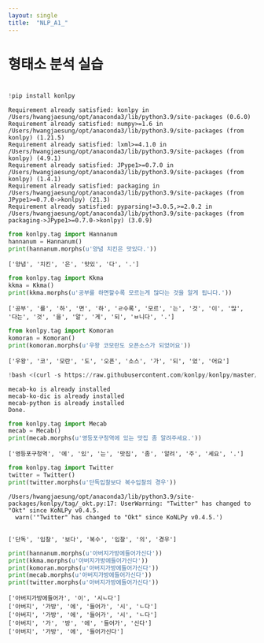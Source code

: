 ```yaml
---
layout: single
title:  "NLP_A1_"
---
```





# 형태소 분석 실습


# 
```python
!pip install konlpy
```

    Requirement already satisfied: konlpy in /Users/hwangjaesung/opt/anaconda3/lib/python3.9/site-packages (0.6.0)
    Requirement already satisfied: numpy>=1.6 in /Users/hwangjaesung/opt/anaconda3/lib/python3.9/site-packages (from konlpy) (1.21.5)
    Requirement already satisfied: lxml>=4.1.0 in /Users/hwangjaesung/opt/anaconda3/lib/python3.9/site-packages (from konlpy) (4.9.1)
    Requirement already satisfied: JPype1>=0.7.0 in /Users/hwangjaesung/opt/anaconda3/lib/python3.9/site-packages (from konlpy) (1.4.1)
    Requirement already satisfied: packaging in /Users/hwangjaesung/opt/anaconda3/lib/python3.9/site-packages (from JPype1>=0.7.0->konlpy) (21.3)
    Requirement already satisfied: pyparsing!=3.0.5,>=2.0.2 in /Users/hwangjaesung/opt/anaconda3/lib/python3.9/site-packages (from packaging->JPype1>=0.7.0->konlpy) (3.0.9)



```python
from konlpy.tag import Hannanum
hannanum = Hannanum()
print(hannanum.morphs(u'양념 치킨은 맛있다.'))
```

    ['양념', '치킨', '은', '맛있', '다', '.']



```python
from konlpy.tag import Kkma
kkma = Kkma()
print(kkma.morphs(u'공부를 하면할수록 모르는게 많다는 것을 알게 됩니다.'))
```

    ['공부', '를', '하', '면', '하', 'ㄹ수록', '모르', '는', '것', '이', '많', '다는', '것', '을', '알', '게', '되', 'ㅂ니다', '.']



```python
from konlpy.tag import Komoran
komoran = Komoran()
print(komoran.morphs(u'우왕 코모란도 오픈소스가 되었어요'))
```

    ['우왕', '코', '모란', '도', '오픈', '소스', '가', '되', '었', '어요']



```python
!bash <(curl -s https://raw.githubusercontent.com/konlpy/konlpy/master/scripts/mecab.sh)

```

    mecab-ko is already installed
    mecab-ko-dic is already installed
    mecab-python is already installed
    Done.



```python
from konlpy.tag import Mecab
mecab = Mecab()
print(mecab.morphs(u'영등포구청역에 있는 맛집 좀 알려주세요.'))
```

    ['영등포구청역', '에', '있', '는', '맛집', '좀', '알려', '주', '세요', '.']



```python
from konlpy.tag import Twitter
twitter = Twitter()
print(twitter.morphs(u'단독입찰보다 복수입찰의 경우'))
```

    /Users/hwangjaesung/opt/anaconda3/lib/python3.9/site-packages/konlpy/tag/_okt.py:17: UserWarning: "Twitter" has changed to "Okt" since KoNLPy v0.4.5.
      warn('"Twitter" has changed to "Okt" since KoNLPy v0.4.5.')


    ['단독', '입찰', '보다', '복수', '입찰', '의', '경우']



```python
print(hannanum.morphs(u'아버지가방에들어가신다'))
print(kkma.morphs(u'아버지가방에들어가신다'))
print(komoran.morphs(u'아버지가방에들어가신다'))
print(mecab.morphs(u'아버지가방에들어가신다'))
print(twitter.morphs(u'아버지가방에들어가신다'))
```

    ['아버지가방에들어가', '이', '시ㄴ다']
    ['아버지', '가방', '에', '들어가', '시', 'ㄴ다']
    ['아버지', '가방', '에', '들어가', '시', 'ㄴ다']
    ['아버지', '가', '방', '에', '들어가', '신다']
    ['아버지', '가방', '에', '들어가신다']



```python

```
